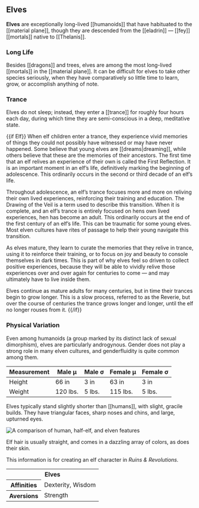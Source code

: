 ## Elves

**Elves** are exceptionally long-lived
[[humanoids]] that have habituated to the
[[material plane]], though they are descended
from the [[eladrin]] — [[fey]] [[mortals]] native
to [[Thelanis]].

### Long Life

Besides [[dragons]] and trees, elves are among
the most long-lived [[mortals]] in the
[[material plane]]. It can be
difficult for elves to take other species
seriously, when they have comparatively so little
time to learn, grow, or accomplish anything of
note.

### Trance

Elves do not sleep; instead, they enter a
[[trance]] for roughly four hours each day, during
which time they are semi-conscious in a deep,
meditative state.

{{if Elf}}
When elf children enter a trance, they experience
vivid memories of things they could not possibly
have witnessed or may have never happened. Some
believe that young elves are [[dreams|dreaming]],
while others believe that these are the memories
of their ancestors. The first time that an elf
relives an experience of their own is called the
First Reflection. It is an important moment in
an elf’s life, definitively marking the beginning
of adolescence. This ordinarily occurs in the
second or third decade of an elf’s life.

Throughout adolescence, an elf’s trance focuses
more and more on reliving their own lived
experiences, reinforcing their training and
education. The Drawing of the Veil is a term
used to describe this transition. When it is
complete, and an elf’s trance is entirely focused
on hens own lived experiences, hen has become
an adult. This ordinarily occurs at the end of
the first century of an elf’s life. This can be
traumatic for some young elves. Most elven
cultures have rites of passage to help their
young navigate this transition.

As elves mature, they learn to curate the
memories that they relive in trance, using it to
reinforce their training, or to focus on joy and
beauty to console themselves in dark times. This
is part of why elves feel so driven to collect
positive experiences, because they will be able
to vividly relive those experiences over and over
again for centuries to come — and may ultimately
have to live inside them.

Elves continue as mature adults for many
centuries, but in time their trances begin to
grow longer. This is a slow process, referred to
as the Reverie, but over the course of centuries
the trance grows longer and longer, until the
elf no longer rouses from it.
{{/if}}

### Physical Variation

Even among humanoids (a group marked by its
distinct lack of sexual dimorphism), elves are
particularly androgynous. Gender does not play
a strong role in many elven cultures, and
genderfluidity is quite common among them.

Measurement | Male μ | Male σ | Female μ | Female σ
--- | --- | --- | --- | ---
Height | 66 in | 3 in | 63 in | 3 in
Weight | 120 lbs. | 5 lbs. | 115 lbs. | 5 lbs.

Elves typically stand slightly shorter than
[[humans]], with slight, gracile builds. They
have triangular faces, sharp noses and chins,
and large, upturned eyes.

![A comparison of human, half-elf, and elven features](/img/elf-human-faces.jpg)

Elf hair is usually straight, and comes in a
dazzling array of colors, as does their skin.

<section class="rnr">
<p>This information is for creating an elf
character in <em>Ruins &amp; Revolutions.</em></p>
<table class="rnr-species"><tbody>
<tr><th colspan="2">Elves</th></tr>
<tr><th>Affinities</th><td>Dexterity, Wisdom</td></tr>
<tr><th>Aversions</th><td>Strength</td></tr>
</tbody></table>
</section>